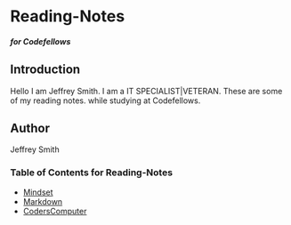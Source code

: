 # Reading-Notes
##### for Codefellows

## Introduction 

Hello I am Jeffrey Smith. I am a IT SPECIALIST|VETERAN.
These are some of my reading notes. while studying at Codefellows.

## Author

Jeffrey Smith

### Table of Contents for Reading-Notes
- [Mindset](https://jeffrey-s-smith.github.io/reading-notes/)
- [Markdown](https://jeffrey-s-smith.github.io/reading-notes/markdown.html)
- [CodersComputer](git@github.com:Jeffrey-S-Smith/reading-notes/coderscomputer.md.git)

